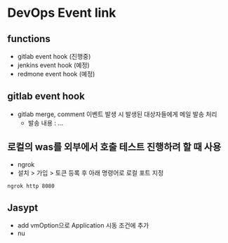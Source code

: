 # DevOps Event link

## functions
- gitlab event hook (진행중)
- jenkins event hook (예정)
- redmone event hook (예정)


## gitlab event hook
- gitlab merge, comment 이벤트 발생 시 발생된 대상자들에게 메일 발송 처리
  - 발송 내용 : ...


## 로컬의 was를 외부에서 호출 테스트 진행하려 할 때 사용
- ngrok
- 설치 > 가입 > 토큰 등록 후 아래 명령어로 로컬 포트 지정
```bash
ngrok http 8080
```


## Jasypt 
- add vmOption으로 Application 시동 조건에 추가
- nu
